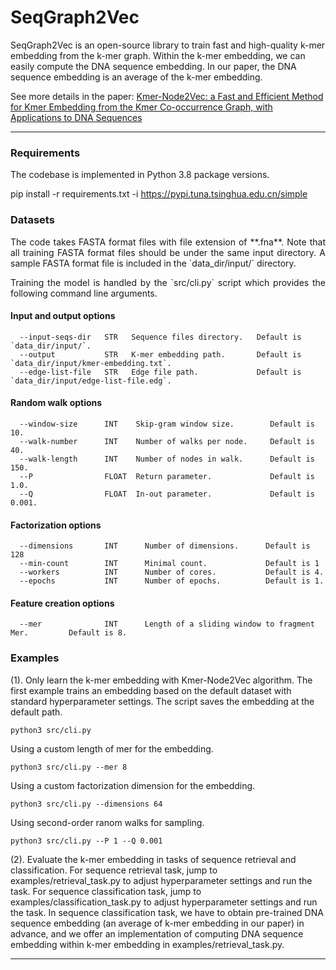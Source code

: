 SeqGraph2Vec
====================================
SeqGraph2Vec is an open-source library to train fast and high-quality k-mer embedding from the k-mer graph. 
Within the k-mer embedding, we can easily compute the DNA sequence embedding. In our paper, the DNA sequence embedding is an average of the k-mer embedding.

See more details in the paper: [Kmer-Node2Vec: a Fast and Efficient Method for Kmer Embedding from the Kmer Co-occurrence Graph, with Applications to DNA Sequences](https://www.biorxiv.org/content/10.1101/2022.08.30.505832v3)

------------------------------------

### Requirements
The codebase is implemented in Python 3.8 package versions. 

pip install -r requirements.txt -i https://pypi.tuna.tsinghua.edu.cn/simple


### Datasets
<p align="justify">
The code takes FASTA format files with file extension of **.fna**. Note that all training FASTA format files should be under the same input directory. A sample FASTA format file is included in the  `data_dir/input/` directory. </p>
<p align="justify">
Training the model is handled by the `src/cli.py` script which provides the following command line arguments.</p>

#### Input and output options
```
  --input-seqs-dir   STR   Sequence files directory.   Default is `data_dir/input/`.
  --output           STR   K-mer embedding path.       Default is `data_dir/input/kmer-embedding.txt`.
  --edge-list-file   STR   Edge file path.             Default is `data_dir/input/edge-list-file.edg`.
```
#### Random walk options
```
  --window-size      INT    Skip-gram window size.        Default is 10.
  --walk-number      INT    Number of walks per node.     Default is 40.
  --walk-length      INT    Number of nodes in walk.      Default is 150.
  --P                FLOAT  Return parameter.             Default is 1.0.
  --Q                FLOAT  In-out parameter.             Default is 0.001.
```
#### Factorization options
```
  --dimensions       INT      Number of dimensions.      Default is 128
  --min-count        INT      Minimal count.             Default is 1
  --workers          INT      Number of cores.           Default is 4.
  --epochs           INT      Number of epochs.          Default is 1.
```

#### Feature creation options

```
  --mer              INT      Length of a sliding window to fragment Mer.         Default is 8.
```

### Examples
<p align="justify">

(1). Only learn the k-mer embedding with Kmer-Node2Vec algorithm. The first example trains an embedding based on the default dataset with standard hyperparameter settings. The script saves the embedding at the default path.</p>
```
python3 src/cli.py
```

Using a custom length of mer for the embedding.
```
python3 src/cli.py --mer 8
```
Using a custom factorization dimension for the embedding.
```
python3 src/cli.py --dimensions 64
```
Using second-order ranom walks for sampling.
```
python3 src/cli.py --P 1 --Q 0.001
```

(2). Evaluate the k-mer embedding in tasks of sequence retrieval and classification. For sequence retrieval task, jump to examples/retrieval_task.py to adjust hyperparameter settings and run the task. For sequence classification task, jump to examples/classification_task.py to adjust hyperparameter settings and run the task. In sequence classification task, we have to obtain pre-trained DNA sequence embedding (an average of k-mer embedding in our paper) in advance, and we offer an implementation of computing DNA sequence embedding within k-mer embedding in examples/retrieval_task.py.

--------------------------------------------------------------------------------

